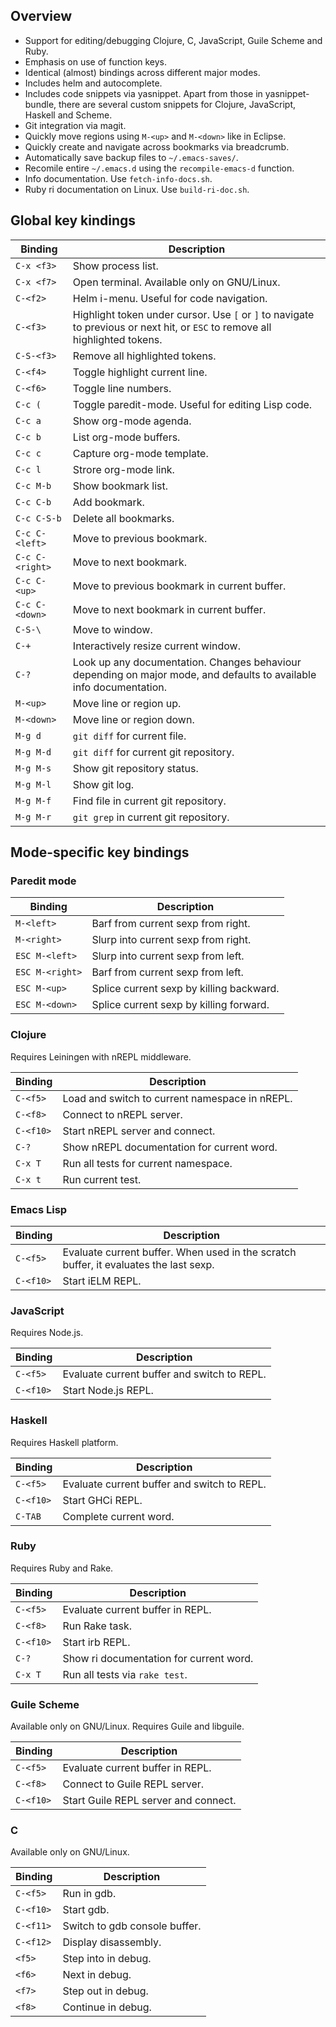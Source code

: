 ## Overview

* Support for editing/debugging Clojure, C, JavaScript, Guile Scheme and Ruby.
* Emphasis on use of function keys.
* Identical (almost) bindings across different major modes.
* Includes helm and autocomplete.
* Includes code snippets via yasnippet. Apart from those in yasnippet-bundle, there are several custom snippets for Clojure, JavaScript, Haskell and Scheme.
* Git integration via magit.
* Quickly move regions using `M-<up>` and `M-<down>` like in Eclipse.
* Quickly create and navigate across bookmarks via breadcrumb.
* Automatically save backup files to `~/.emacs-saves/`.
* Recomile entire `~/.emacs.d` using the `recompile-emacs-d` function.
* Info documentation. Use `fetch-info-docs.sh`.
* Ruby ri documentation on Linux. Use `build-ri-doc.sh`.

## Global key kindings

| Binding         | Description                                                                                                                  |
| --------------- | ---------------------------------------------------------------------------------------------------------------------------- |
| `C-x <f3>`      | Show process list.                                                                                                           |
| `C-x <f7>`      | Open terminal. Available only on GNU/Linux.                                                                                  |
| `C-<f2>`        | Helm i-menu. Useful for code navigation.                                                                                     |
| `C-<f3>`        | Highlight token under cursor. Use `[` or `]` to navigate to previous or next hit, or `ESC` to remove all highlighted tokens. |
| `C-S-<f3>`      | Remove all highlighted tokens.                                                                                               |
| `C-<f4>`        | Toggle highlight current line.                                                                                               |
| `C-<f6>`        | Toggle line numbers.                                                                                                         |
| `C-c (`         | Toggle paredit-mode. Useful for editing Lisp code.                                                                           |
| `C-c a`         | Show org-mode agenda.                                                                                                        |
| `C-c b`         | List org-mode buffers.                                                                                                       |
| `C-c c`         | Capture org-mode template.                                                                                                   |
| `C-c l`         | Strore org-mode link.                                                                                                        |
| `C-c M-b`       | Show bookmark list.                                                                                                          |
| `C-c C-b`       | Add bookmark.                                                                                                                |
| `C-c C-S-b`     | Delete all bookmarks.                                                                                                        |
| `C-c C-<left>`  | Move to previous bookmark.                                                                                                   |
| `C-c C-<right>` | Move to next bookmark.                                                                                                       |
| `C-c C-<up>`    | Move to previous bookmark in current buffer.                                                                                 |
| `C-c C-<down>`  | Move to next bookmark in current buffer.                                                                                     |
| `C-S-\`	  | Move to window.                                                                                                              |
| `C-+`           | Interactively resize current window.                                                                                         |
| `C-?`           | Look up any documentation. Changes behaviour depending on major mode, and defaults to available info documentation.          |
| `M-<up>`        | Move line or region up.                                                                                                      |
| `M-<down>`      | Move line or region down.                                                                                                    |
| `M-g d`         | `git diff` for current file.                                                                                                 |
| `M-g M-d`       | `git diff` for current git repository.                                                                                       |
| `M-g M-s`       | Show git repository status.                                                                                                  |
| `M-g M-l`       | Show git log.                                                                                                                |
| `M-g M-f`       | Find file in current git repository.                                                                                         |
| `M-g M-r`       | `git grep` in current git repository.                                                                                        |

## Mode-specific key bindings

### Paredit mode

| Binding         | Description                              |
| --------------- | ---------------------------------------- |
| `M-<left>`      | Barf from current sexp from right.       |
| `M-<right>`     | Slurp into current sexp from right.	     |
| `ESC M-<left>`  | Slurp into current sexp from left.	     |
| `ESC M-<right>` | Barf from current sexp from left.	     |
| `ESC M-<up>`    | Splice current sexp by killing backward. |
| `ESC M-<down>`  | Splice current sexp by killing forward.  |

### Clojure

Requires Leiningen with nREPL middleware.

| Binding         | Description                                    |
| --------------- | ---------------------------------------------- |
| `C-<f5>`        | Load and switch to current namespace in nREPL. |
| `C-<f8>`        | Connect to nREPL server.                       |
| `C-<f10>`       | Start nREPL server and connect.                |
| `C-?`           | Show nREPL documentation for current word.     |
| `C-x T`         | Run all tests for current namespace.           |
| `C-x t`         | Run current test.                              |

### Emacs Lisp

| Binding         | Description                                                                           |
| --------------- | ------------------------------------------------------------------------------------- |
| `C-<f5>`        | Evaluate current buffer. When used in the scratch buffer, it evaluates the last sexp. |
| `C-<f10>`       | Start iELM REPL.                                                                      |

### JavaScript

Requires Node.js.

| Binding         | Description                                 |
| --------------- | ------------------------------------------- |
| `C-<f5>`        | Evaluate current buffer and switch to REPL. |
| `C-<f10>`       | Start Node.js REPL.                         |

### Haskell

Requires Haskell platform.

| Binding         | Description                                 |
| --------------- | ------------------------------------------- |
| `C-<f5>`        | Evaluate current buffer and switch to REPL. |
| `C-<f10>`       | Start GHCi REPL.                            |
| `C-TAB`         | Complete current word.                      |

### Ruby

Requires Ruby and Rake.

| Binding         | Description                             |
| --------------- | --------------------------------------- |
| `C-<f5>`        | Evaluate current buffer in REPL.        |
| `C-<f8>`        | Run Rake task.                          |
| `C-<f10>`       | Start irb REPL.                         |
| `C-?`           | Show ri documentation for current word. |
| `C-x T`         | Run all tests via `rake test`.          |

### Guile Scheme

Available only on GNU/Linux. Requires Guile and libguile.

| Binding         | Description                          |
| --------------- | ------------------------------------ |
| `C-<f5>`        | Evaluate current buffer in REPL.     |
| `C-<f8>`        | Connect to Guile REPL server.        |
| `C-<f10>`       | Start Guile REPL server and connect. |

### C

Available only on GNU/Linux.

| Binding         | Description                   |
| --------------- | ----------------------------- |
| `C-<f5>`        | Run in gdb.                   |
| `C-<f10>`       | Start gdb.                    |
| `C-<f11>`       | Switch to gdb console buffer. |
| `C-<f12>`       | Display disassembly.          |
| `<f5>`          | Step into in debug.           |
| `<f6>`          | Next in debug.                |
| `<f7>`          | Step out in debug.            |
| `<f8>`          | Continue in debug.            |
